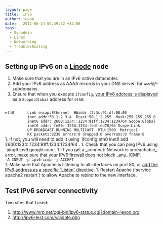 ```yaml
---
layout: page
title:  IPv6
author: jevon
date:   2012-06-24 04:39:32 +12:00
tags:
  - Sysadmin
  - Linux
  - Networking
  - Troubleshooting
---
```


## Setting up IPv6 on a [Linode](linode.md) node

1. Make sure that you are in an IPv6 native datacenter.
1. Add your IPv6 address as AAAA records in your DNS server, for `www`/`@`/`*` subdomains.
1. Ensure that when you execute `ifconfig`, <a href="https://library.linode.com/networking/ipv6">your IPv6 address is displayed</a> as a `Scope:Global` address for `eth0`:
<code>
eth0      Link encap:Ethernet  HWaddr f2:3c:91:df:00:00
          inet addr:50.1.2.3.4  Bcast:50.1.2.255  Mask:255.255.255.0
          inet6 addr: 2600:1234::1234:91ff:1234:1234/64 Scope:Global
          inet6 addr: fe80::1234:1234:fedf:ed78/64 Scope:Link
          UP BROADCAST RUNNING MULTICAST  MTU:1500  Metric:1
          RX packets:8230 errors:0 dropped:0 overruns:0 frame:0
</code>
1. If not, you will need to add it using `ifconfig eth0 inet6 add 2600:1234::1234:91ff:1234:1234/64`.
1. Check that you can ping IPv6 using `ping6 ipv6.google.com`.
1. If you get a _connect: Network is unreachable_ error, make sure that your IPv6 firewall <a href="http://forums.gentoo.org/viewtopic-t-873409.html">does not block _any_ ICMP</a>.
<code>
-A INPUT -p ipv6-icmp -j ACCEPT
</code>
1. Make sure that Apache is listening to all interfaces on port 80, or <a href="http://httpd.apache.org/docs/2.0/bind.html">add the IPv6 address as a specific `Listen` directive</a>.
1. Restart Apache (`service apache2 restart`) to allow Apache to rebind to the new interface.

## Test IPv6 server connectivity
Two sites that I used:

1. http://www.mrp.net/cgi-bin/ipv6-status.cgi?domain=jevon.org
1. http://ipv6-test.com/validate.php
